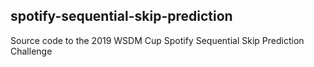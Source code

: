 ## spotify-sequential-skip-prediction
Source code to the 2019 WSDM Cup Spotify Sequential Skip Prediction Challenge
